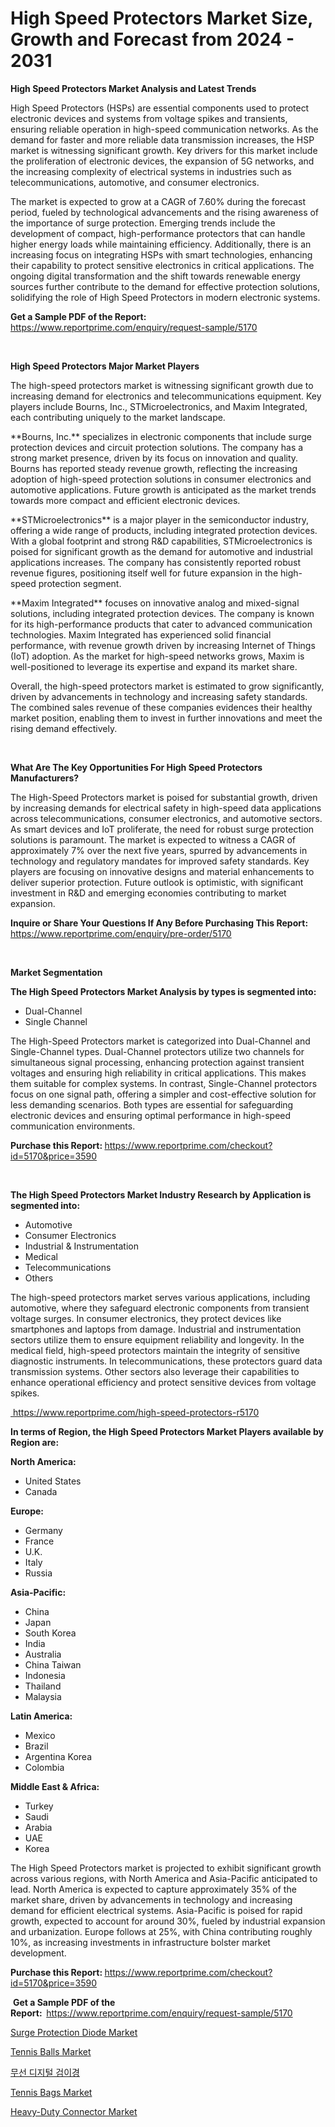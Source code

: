 <p><h1>High Speed Protectors Market Size, Growth and Forecast from 2024 - 2031</h1></p><p><strong>High Speed Protectors Market Analysis and Latest Trends</strong></p>
<p><p>High Speed Protectors (HSPs) are essential components used to protect electronic devices and systems from voltage spikes and transients, ensuring reliable operation in high-speed communication networks. As the demand for faster and more reliable data transmission increases, the HSP market is witnessing significant growth. Key drivers for this market include the proliferation of electronic devices, the expansion of 5G networks, and the increasing complexity of electrical systems in industries such as telecommunications, automotive, and consumer electronics.</p><p>The market is expected to grow at a CAGR of 7.60% during the forecast period, fueled by technological advancements and the rising awareness of the importance of surge protection. Emerging trends include the development of compact, high-performance protectors that can handle higher energy loads while maintaining efficiency. Additionally, there is an increasing focus on integrating HSPs with smart technologies, enhancing their capability to protect sensitive electronics in critical applications. The ongoing digital transformation and the shift towards renewable energy sources further contribute to the demand for effective protection solutions, solidifying the role of High Speed Protectors in modern electronic systems.</p></p>
<p><strong>Get a Sample PDF of the Report:&nbsp;</strong> <a href="https://www.reportprime.com/enquiry/request-sample/5170">https://www.reportprime.com/enquiry/request-sample/5170</a></p>
<p>&nbsp;</p>
<p><strong>High Speed Protectors Major Market Players</strong></p>
<p><p>The high-speed protectors market is witnessing significant growth due to increasing demand for electronics and telecommunications equipment. Key players include Bourns, Inc., STMicroelectronics, and Maxim Integrated, each contributing uniquely to the market landscape.</p><p>**Bourns, Inc.** specializes in electronic components that include surge protection devices and circuit protection solutions. The company has a strong market presence, driven by its focus on innovation and quality. Bourns has reported steady revenue growth, reflecting the increasing adoption of high-speed protection solutions in consumer electronics and automotive applications. Future growth is anticipated as the market trends towards more compact and efficient electronic devices.</p><p>**STMicroelectronics** is a major player in the semiconductor industry, offering a wide range of products, including integrated protection devices. With a global footprint and strong R&D capabilities, STMicroelectronics is poised for significant growth as the demand for automotive and industrial applications increases. The company has consistently reported robust revenue figures, positioning itself well for future expansion in the high-speed protection segment.</p><p>**Maxim Integrated** focuses on innovative analog and mixed-signal solutions, including integrated protection devices. The company is known for its high-performance products that cater to advanced communication technologies. Maxim Integrated has experienced solid financial performance, with revenue growth driven by increasing Internet of Things (IoT) adoption. As the market for high-speed networks grows, Maxim is well-positioned to leverage its expertise and expand its market share.</p><p>Overall, the high-speed protectors market is estimated to grow significantly, driven by advancements in technology and increasing safety standards. The combined sales revenue of these companies evidences their healthy market position, enabling them to invest in further innovations and meet the rising demand effectively.</p></p>
<p>&nbsp;</p>
<p><strong>What Are The Key Opportunities For High Speed Protectors Manufacturers?</strong></p>
<p><p>The High-Speed Protectors market is poised for substantial growth, driven by increasing demands for electrical safety in high-speed data applications across telecommunications, consumer electronics, and automotive sectors. As smart devices and IoT proliferate, the need for robust surge protection solutions is paramount. The market is expected to witness a CAGR of approximately 7% over the next five years, spurred by advancements in technology and regulatory mandates for improved safety standards. Key players are focusing on innovative designs and material enhancements to deliver superior protection. Future outlook is optimistic, with significant investment in R&D and emerging economies contributing to market expansion.</p></p>
<p><strong>Inquire or Share Your Questions If Any Before Purchasing This Report:</strong> <a href="https://www.reportprime.com/enquiry/pre-order/5170">https://www.reportprime.com/enquiry/pre-order/5170</a></p>
<p>&nbsp;</p>
<p><strong>Market Segmentation</strong></p>
<p><strong>The High Speed Protectors Market Analysis by types is segmented into:</strong></p>
<p><ul><li>Dual-Channel</li><li>Single Channel</li></ul></p>
<p><p>The High-Speed Protectors market is categorized into Dual-Channel and Single-Channel types. Dual-Channel protectors utilize two channels for simultaneous signal processing, enhancing protection against transient voltages and ensuring high reliability in critical applications. This makes them suitable for complex systems. In contrast, Single-Channel protectors focus on one signal path, offering a simpler and cost-effective solution for less demanding scenarios. Both types are essential for safeguarding electronic devices and ensuring optimal performance in high-speed communication environments.</p></p>
<p><strong>Purchase this Report:&nbsp;</strong><a href="https://www.reportprime.com/checkout?id=5170&price=3590">https://www.reportprime.com/checkout?id=5170&price=3590</a></p>
<p>&nbsp;</p>
<p><strong>The High Speed Protectors Market Industry Research by Application is segmented into:</strong></p>
<p><ul><li>Automotive</li><li>Consumer Electronics</li><li>Industrial & Instrumentation</li><li>Medical</li><li>Telecommunications</li><li>Others</li></ul></p>
<p><p>The high-speed protectors market serves various applications, including automotive, where they safeguard electronic components from transient voltage surges. In consumer electronics, they protect devices like smartphones and laptops from damage. Industrial and instrumentation sectors utilize them to ensure equipment reliability and longevity. In the medical field, high-speed protectors maintain the integrity of sensitive diagnostic instruments. In telecommunications, these protectors guard data transmission systems. Other sectors also leverage their capabilities to enhance operational efficiency and protect sensitive devices from voltage spikes.</p></p>
<p><a href="https://www.reportprime.com/high-speed-protectors-r5170">&nbsp;https://www.reportprime.com/high-speed-protectors-r5170</a></p>
<p><strong>In terms of Region, the High Speed Protectors Market Players available by Region are:</strong></p>
<p>
    <p> <strong> North America: </strong>
        <ul>
            <li>United States</li>
            <li>Canada</li>
        </ul>
        </p> 
    <p> <strong> Europe: </strong>
        <ul>
            <li>Germany</li>
            <li>France</li>
            <li>U.K.</li>
            <li>Italy</li>
            <li>Russia</li>
        </ul>
        </p> 
    <p> <strong> Asia-Pacific: </strong>
        <ul>
            <li>China</li>
            <li>Japan</li>
            <li>South Korea</li>
            <li>India</li>
            <li>Australia</li>
            <li>China Taiwan</li>
            <li>Indonesia</li>
            <li>Thailand</li>
            <li>Malaysia</li>
        </ul>
        </p> 
    <p> <strong> Latin America: </strong>
        <ul>
            <li>Mexico</li>
            <li>Brazil</li>
            <li>Argentina Korea</li>
            <li>Colombia</li>
        </ul>
        </p> 
    <p> <strong> Middle East & Africa: </strong>
        <ul>
            <li>Turkey</li>
            <li>Saudi</li>
            <li>Arabia</li>
            <li>UAE</li>
            <li>Korea</li>
        </ul>
    </p>
    </p>
<p><p>The High Speed Protectors market is projected to exhibit significant growth across various regions, with North America and Asia-Pacific anticipated to lead. North America is expected to capture approximately 35% of the market share, driven by advancements in technology and increasing demand for efficient electrical systems. Asia-Pacific is poised for rapid growth, expected to account for around 30%, fueled by industrial expansion and urbanization. Europe follows at 25%, with China contributing roughly 10%, as increasing investments in infrastructure bolster market development.</p></p>
<p><strong>Purchase this Report: </strong><a href="https://www.reportprime.com/checkout?id=5170&price=3590">https://www.reportprime.com/checkout?id=5170&price=3590</a></p>
<p>&nbsp;<strong>Get a Sample PDF of the Report:&nbsp;&nbsp;</strong><a href="https://www.reportprime.com/enquiry/request-sample/5170">https://www.reportprime.com/enquiry/request-sample/5170</a></p>
<p><strong></strong></p>
<p><p><a href="https://github.com/yoshih12/Market-Research-Report-List-4/blob/main/surge-protection-diode-market.md">Surge Protection Diode Market</a></p><p><a href="https://medium.com/@kelleebernier1851/the-growth-of-the-tennis-balls-market-has-been-significant-driven-by-various-critical-factors-522d04aa70e2">Tennis Balls Market</a></p><p><a href="https://medium.com/@nazminrahman651/wireless-digital-otoscope-market-%EC%9D%98-%EA%B8%80%EB%A1%9C%EB%B2%8C-%EC%8B%9C%EC%9E%A5-%EA%B0%9C%EC%9A%94%EB%8A%94-%EC%A0%84-%EC%84%B8%EA%B3%84-%EB%B0%8F-%EC%A3%BC%EC%9A%94-%EC%8B%9C%EC%9E%A5%EC%9D%98-%EC%82%B0%EC%97%85%EC%97%90-%EC%98%81%ED%96%A5%EC%9D%84-%EB%AF%B8%EC%B9%98%EB%8A%94-%EC%A3%BC%EC%9A%94-%ED%8A%B8%EB%A0%8C%EB%93%9C%EC%97%90-%EB%8C%80%ED%95%9C-%EB%8F%85%ED%8A%B9%ED%95%9C-%EA%B4%80%EC%A0%90%EC%9D%84-%EC%A0%9C%EA%B3%B5%ED%95%A9%EB%8B%88%EB%8B%A4-080c1f459c3c">무선 디지털 검이경</a></p><p><a href="https://medium.com/@kelleebernier1851/the-global-tennis-bags-market-is-a-dynamic-and-growing-industry-681998613f02">Tennis Bags Market</a></p><p><a href="https://www.linkedin.com/pulse/heavy-duty-connector-market-outlook-share-analysis-growth-ueu8f?trackingId=w4GqpQIhRSGH1xKeSmduiQ%3D%3D">Heavy-Duty Connector Market</a></p></p>